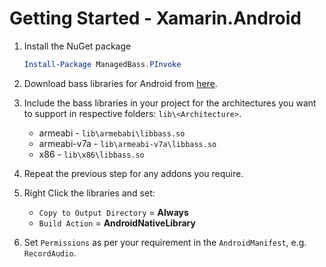 # Getting Started - Xamarin.Android

1. Install the NuGet package

   ```powershell
   Install-Package ManagedBass.PInvoke
   ```

2. Download bass libraries for Android from [here](http://www.un4seen.com/forum/?topic=13225.0).

3. Include the bass libraries in your project for the architectures you want to support in respective folders: `lib\<Architecture>`.
   - armeabi - `lib\armebabi\libbass.so`
   - armeabi-v7a - `lib\armeabi-v7a\libbass.so`
   - x86 - `lib\x86\libbass.so`

4. Repeat the previous step for any addons you require.

5. Right Click the libraries and set:
   - `Copy to Output Directory` = **Always**  
   - `Build Action` = **AndroidNativeLibrary**

6. Set `Permissions` as per your requirement in the `AndroidManifest`, e.g. `RecordAudio`.